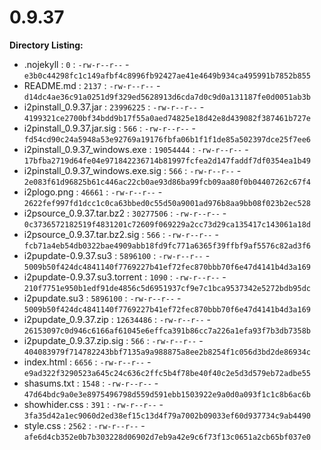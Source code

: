 0.9.37
======

**Directory Listing:**

 - .nojekyll : `0` : `-rw-r--r--` - `e3b0c44298fc1c149afbf4c8996fb92427ae41e4649b934ca495991b7852b855`
 - README.md : `2137` : `-rw-r--r--` - `d14dc4ae36c91a0251d9f329ed5628913d6cda7d0c9d0a131187fe0d0051ab3b`
 - i2pinstall_0.9.37.jar : `23996225` : `-rw-r--r--` - `4199321ce2700bf34bdd9b17f55a0aed74825e18d42e8d439082f387461b727e`
 - i2pinstall_0.9.37.jar.sig : `566` : `-rw-r--r--` - `fd54cd90c24a5948a53e92769a19176fbfa06b1f1f1de85a502397dce25f7ee6`
 - i2pinstall_0.9.37_windows.exe : `19054444` : `-rw-r--r--` - `17bfba2719d64fe04e971842236714b81997fcfea2d147faddf7df0354ea1b49`
 - i2pinstall_0.9.37_windows.exe.sig : `566` : `-rw-r--r--` - `2e083f61d96825b61c446ac22cb0ae93d86ba99fcb09aa80f0b04407262c67f4`
 - i2plogo.png : `46661` : `-rw-r--r--` - `2622fef997fd1dcc1c0ca63bbed0c55d50a9001ad976b8aa9bb08f023b2ec528`
 - i2psource_0.9.37.tar.bz2 : `30277506` : `-rw-r--r--` - `0c3736572182519f4831201c72609f069229a2cc73d29ca135417c143061a18d`
 - i2psource_0.9.37.tar.bz2.sig : `566` : `-rw-r--r--` - `fcb71a4eb54db0322bae4909abb18fd9fc771a6365f39ffbf9af5576c82ad3f6`
 - i2pupdate-0.9.37.su3 : `5896100` : `-rw-r--r--` - `5009b50f424dc4841140f7769227b41ef72fec870bbb70f6e47d4141b4d3a169`
 - i2pupdate-0.9.37.su3.torrent : `1090` : `-rw-r--r--` - `210f7751e950b1edf91de4856c5d6951937cf9e7c1bca9537342e5272bdb95dc`
 - i2pupdate.su3 : `5896100` : `-rw-r--r--` - `5009b50f424dc4841140f7769227b41ef72fec870bbb70f6e47d4141b4d3a169`
 - i2pupdate_0.9.37.zip : `12634486` : `-rw-r--r--` - `26153097c0d946c6166af61045e6effca391b86cc7a226a1efa93f7b3db7358b`
 - i2pupdate_0.9.37.zip.sig : `566` : `-rw-r--r--` - `404083979f714782243bbf7135a9a988875a8ee2b8254f1c056d3bd2de86934c`
 - index.html : `6656` : `-rw-r--r--` - `e9ad322f3290523a645c24c636c2ffc5b4f78be40f40c2e5d3d579eb72adbe55`
 - shasums.txt : `1548` : `-rw-r--r--` - `47d64bdc9a0e3e8975496798d559d591ebb1503922e9a0d0a093f1c1c8b6ac6b`
 - showhider.css : `391` : `-rw-r--r--` - `3fa35d42a1ec9060d2ed38ef15c13d4f79a7002b09033ef60d937734c9ab4490`
 - style.css : `2562` : `-rw-r--r--` - `afe6d4cb352e0b7b303228d06902d7eb9a42e9c6f73f13c0651a2cb65bf037e0`
